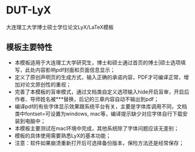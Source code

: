 # DUT-LyX
大连理工大学博士硕士学位论文LyX/LaTeX模板

## 模板主要特性
*  本模板适用于大连理工大学研究生，博士和硕士通过首页的博士|硕士选项填写，此处内容影响pdf封面和页面信息显示；
*  定义了原创声明页的生成方式，输入正确的承诺内容，PDF才可编译正常，增加对论文原创性的重视；
*  完善了本模板的盲审模式，通过文档类自定义选项输入hide开启盲审，开启后作者、导师姓名被***替换，后记的三章内容自动不输出到pdf；
*  编译pdf的有些字体显示效果跟系统平台有关，主要是字体库调用不同，文档类中fontset=可设置为windows, mac等，编译提示缺少对应字体自行下载安装到电脑中；
*  本模板主要测试在mac环境中完成，其他系统除了字体问题应该无差别；
*  模板的具体使用需要熟悉LyX的基本功能；
*  注意：软件如果崩溃重新打开后可选择备份版本，保险方法还是经常保存；

